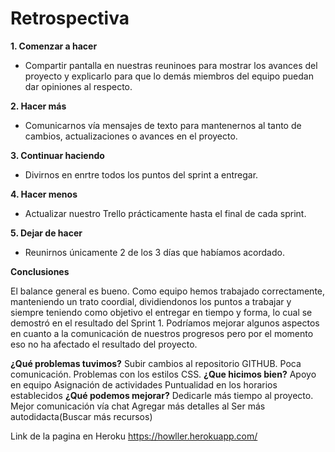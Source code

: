 
# Retrospectiva

**1. Comenzar a hacer**

- Compartir pantalla en nuestras reuninoes para mostrar los avances del proyecto y explicarlo para que lo demás miembros del equipo puedan dar opiniones al respecto.

**2. Hacer más**

- Comunicarnos vía mensajes de texto para mantenernos al tanto de cambios, actualizaciones o avances  en el proyecto.

**3. Continuar haciendo**

- Divirnos en enrtre todos los puntos del sprint a entregar.

**4. Hacer menos**

- Actualizar nuestro Trello prácticamente hasta el final de cada sprint. 

**5. Dejar de hacer**

- Reunirnos únicamente 2 de los 3 días que habíamos acordado. 

**Conclusiones**

El balance general es bueno. Como equipo hemos trabajado correctamente, manteniendo un trato coordial, dividiendonos los puntos a trabajar y siempre teniendo como objetivo el entregar en tiempo y forma, lo cual se demostró en el resultado del Sprint 1. Podríamos mejorar algunos aspectos en cuanto a la comunicación de nuestros progresos pero por el momento eso no ha afectado el resultado del proyecto.


**¿Qué problemas tuvimos?**
    Subir cambios al repositorio GITHUB. 
    Poca comunicación. 
    Problemas con los estilos CSS.
**¿Que hicimos bien?**
    Apoyo en equipo 
    Asignación de actividades
    Puntualidad en los horarios establecidos
**¿Qué podemos mejorar?**
    Dedicarle más tiempo al proyecto.
    Mejor comunicación vía chat
    Agregar más detalles al 
    Ser más autodidacta(Buscar más recursos)

Link de la pagina en Heroku https://howller.herokuapp.com/

